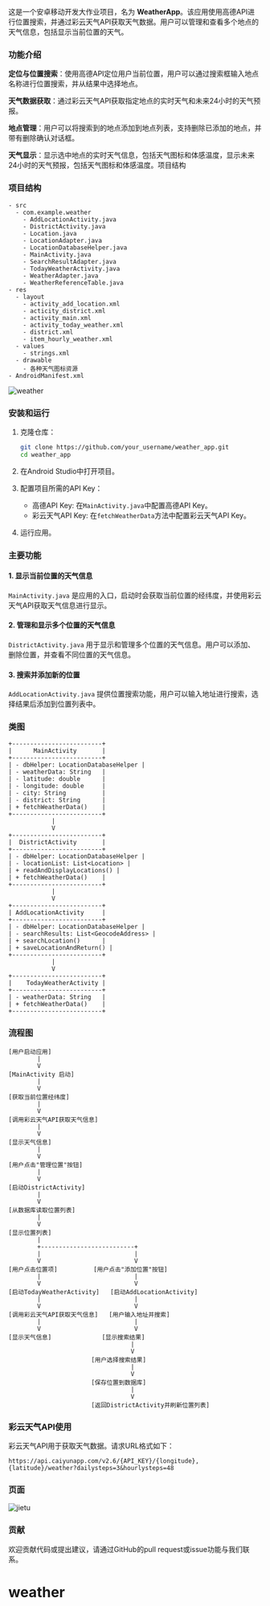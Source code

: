 这是一个安卓移动开发大作业项目，名为 **WeatherApp**。该应用使用高德API进行位置搜索，并通过彩云天气API获取天气数据。用户可以管理和查看多个地点的天气信息，包括显示当前位置的天气。



### 功能介绍

**定位与位置搜索**：使用高德API定位用户当前位置，用户可以通过搜索框输入地点名称进行位置搜索，并从结果中选择地点。

**天气数据获取**：通过彩云天气API获取指定地点的实时天气和未来24小时的天气预报。

**地点管理**：用户可以将搜索到的地点添加到地点列表，支持删除已添加的地点，并带有删除确认对话框。

**天气显示**：显示选中地点的实时天气信息，包括天气图标和体感温度，显示未来24小时的天气预报，包括天气图标和体感温度。项目结构



### 项目结构

```
- src
  - com.example.weather
    - AddLocationActivity.java
    - DistrictActivity.java
    - Location.java
    - LocationAdapter.java
    - LocationDatabaseHelper.java
    - MainActivity.java
    - SearchResultAdapter.java
    - TodayWeatherActivity.java
    - WeatherAdapter.java
    - WeatherReferenceTable.java
- res
  - layout
    - activity_add_location.xml
    - acticity_district.xml
    - activity_main.xml
    - activity_today_weather.xml
    - district.xml
    - item_hourly_weather.xml
  - values
    - strings.xml
  - drawable
    - 各种天气图标资源
- AndroidManifest.xml
```

![weather](img/weather.png)

### 安装和运行

1. 克隆仓库：
   ```bash
   git clone https://github.com/your_username/weather_app.git
   cd weather_app
   ```

2. 在Android Studio中打开项目。

3. 配置项目所需的API Key：
   - 高德API Key: 在`MainActivity.java`中配置高德API Key。
   - 彩云天气API Key: 在`fetchWeatherData`方法中配置彩云天气API Key。

4. 运行应用。

### 主要功能

#### 1. 显示当前位置的天气信息

`MainActivity.java` 是应用的入口，启动时会获取当前位置的经纬度，并使用彩云天气API获取天气信息进行显示。

#### 2. 管理和显示多个位置的天气信息

`DistrictActivity.java` 用于显示和管理多个位置的天气信息。用户可以添加、删除位置，并查看不同位置的天气信息。

#### 3. 搜索并添加新的位置

`AddLocationActivity.java` 提供位置搜索功能，用户可以输入地址进行搜索，选择结果后添加到位置列表中。

### 类图

```plaintext
+-------------------------+
|      MainActivity       |
+-------------------------+
| - dbHelper: LocationDatabaseHelper |
| - weatherData: String   |
| - latitude: double      |
| - longitude: double     |
| - city: String          |
| - district: String      |
| + fetchWeatherData()    |
+-------------------------+
            |
            V
+-------------------------+
|  DistrictActivity       |
+-------------------------+
| - dbHelper: LocationDatabaseHelper |
| - locationList: List<Location> |
| + readAndDisplayLocations() |
| + fetchWeatherData()    |
+-------------------------+
            |
            V
+-------------------------+
| AddLocationActivity     |
+-------------------------+
| - dbHelper: LocationDatabaseHelper |
| - searchResults: List<GeocodeAddress> |
| + searchLocation()      |
| + saveLocationAndReturn() |
+-------------------------+
            |
            V
+-------------------------+
|    TodayWeatherActivity |
+-------------------------+
| - weatherData: String   |
| + fetchWeatherData()    |
+-------------------------+
```

### 流程图

```plaintext
[用户启动应用]
        |
        V
[MainActivity 启动]
        |
        V
[获取当前位置经纬度]
        |
        V
[调用彩云天气API获取天气信息]
        |
        V
[显示天气信息]
        |
        V
[用户点击"管理位置"按钮]
        |
        V
[启动DistrictActivity]
        |
        V
[从数据库读取位置列表]
        |
        V
[显示位置列表]
        |
        +--------------------------+
        |                          |
        V                          V
[用户点击位置项]          [用户点击"添加位置"按钮]
        |                          |
        V                          V
[启动TodayWeatherActivity]   [启动AddLocationActivity]
        |                          |
        V                          V
[调用彩云天气API获取天气信息]   [用户输入地址并搜索]
        |                          |
        V                          V
[显示天气信息]              [显示搜索结果]
                                  |
                                  V
                       [用户选择搜索结果]
                                  |
                                  V
                       [保存位置到数据库]
                                  |
                                  V
                       [返回DistrictActivity并刷新位置列表]
```

### 彩云天气API使用

彩云天气API用于获取天气数据。请求URL格式如下：

```url
https://api.caiyunapp.com/v2.6/{API_KEY}/{longitude},{latitude}/weather?dailysteps=3&hourlysteps=48
```

### 页面

![jietu](img/jietu.png)

### 贡献

欢迎贡献代码或提出建议，请通过GitHub的pull request或issue功能与我们联系。


# weather
